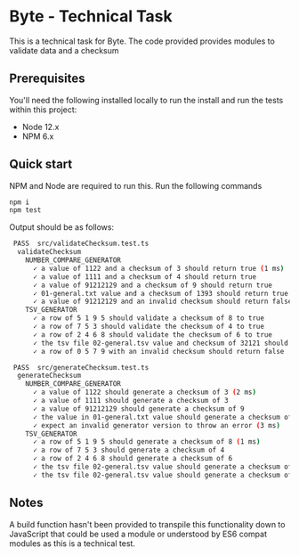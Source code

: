 # Byte - Technical Task

This is a technical task for Byte. The code provided provides modules to validate data and a checksum

## Prerequisites

You'll need the following installed locally to run the install and run the tests within this project:

- Node 12.x
- NPM 6.x

## Quick start

NPM and Node are required to run this. Run the following commands

```bash
npm i
npm test
```

Output should be as follows:

```bash
 PASS  src/validateChecksum.test.ts
  validateChecksum
    NUMBER_COMPARE_GENERATOR
      ✓ a value of 1122 and a checksum of 3 should return true (1 ms)
      ✓ a value of 1111 and a checksum of 4 should return true
      ✓ a value of 91212129 and a checksum of 9 should return true
      ✓ 01-general.txt value and a checksum of 1393 should return true (1 ms)
      ✓ a value of 91212129 and an invalid checksum should return false
    TSV_GENERATOR
      ✓ a row of 5 1 9 5 should validate a checksum of 8 to true
      ✓ a row of 7 5 3 should validate the checksum of 4 to true
      ✓ a row of 2 4 6 8 should validate the checksum of 6 to true
      ✓ the tsv file 02-general.tsv value and checksum of 32121 should return true (1 ms)
      ✓ a row of 0 5 7 9 with an invalid checksum should return false

 PASS  src/generateChecksum.test.ts
  generateChecksum
    NUMBER_COMPARE_GENERATOR
      ✓ a value of 1122 should generate a checksum of 3 (2 ms)
      ✓ a value of 1111 should generate a checksum of 3
      ✓ a value of 91212129 should generate a checksum of 9
      ✓ the value in 01-general.txt value should generate a checksum of 1393 (1 ms)
      ✓ expect an invalid generator version to throw an error (3 ms)
    TSV_GENERATOR
      ✓ a row of 5 1 9 5 should generate a checksum of 8 (1 ms)
      ✓ a row of 7 5 3 should generate a checksum of 4
      ✓ a row of 2 4 6 8 should generate a checksum of 6
      ✓ the tsv file 02-general.tsv value should generate a checksum of 32121
      ✓ the tsv file 02-general.tsv value should generate a checksum of 32121 (1 ms)
```

## Notes

A build function hasn't been provided to transpile this functionality down to JavaScript that could be used a module or understood by ES6 compat modules as this is a technical test.
